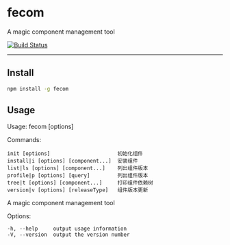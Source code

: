 # fecom
A magic component management tool

[![Build Status](https://travis-ci.org/icefox0801/fecom.svg?branch=master)](https://travis-ci.org/icefox0801/fecom)

---
## Install
```sh
npm install -g fecom
```
## Usage
  
  Usage: fecom [options]


  Commands:

    init [options]                      初始化组件
    install|i [options] [component...]  安装组件
    list|ls [options] [component...]    列出组件版本
    profile|p [options] [query]         列出组件版本
    tree|t [options] [component...]     打印组件依赖树
    version|v [options] [releaseType]   组件版本更新

  A magic component management tool

  Options:

    -h, --help     output usage information
    -V, --version  output the version number

